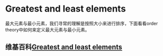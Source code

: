 # Greatest and least elements

最大元素与最小元素，我们寻常的理解是按照大小来进行排序，下面看看order theory中如何来定义最大元素与最小元素。

## 维基百科[Greatest and least elements](https://en.wikipedia.org/wiki/Greatest_and_least_elements)